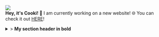 ![](http://cooki-studios.github.io/img/CookiWeb.png)
<br>
__Hey, it's Cooki! 👋__
I am currently working on a new website! 🌐 You can check it out [HERE](https://cooki-studios.github.io)!
<br>

<details>
<summary>
  > <b>My section header in bold</b>
  </summary>
  Any folded content here. It requires an empty line just above it.
  ```javascript
    console.log("WELCOME!");
  ```
</details>
